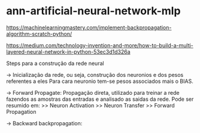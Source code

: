 # ann-artificial-neural-network-mlp

https://machinelearningmastery.com/implement-backpropagation-algorithm-scratch-python/

https://medium.com/technology-invention-and-more/how-to-build-a-multi-layered-neural-network-in-python-53ec3d1d326a

Steps para a construção da rede neural

-> Inicialização da rede, ou seja, construção dos neuronios e dos pesos referentes a eles
    Para cara neuronio tem-se pesos associados mais o BIAS.
    
-> Forward Propagate: Propagação direta, utilizado para treinar a rede fazendos
    as amostras das entradas e analisado as saidas da rede. Pode ser resumido em:
        >> Neuron Activation
        >> Neuron Transfer
        >> Forward Propagation
    
-> Backward backpropagation: 